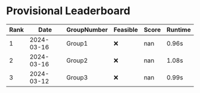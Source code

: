 # Provisional Leaderboard
| Rank | Date | GroupNumber | Feasible | Score | Runtime |
| ------ | ------------ | ------------------- |-------------| ------- | ------- |
| 1 | 2024-03-16 | Group1 | ❌ | nan | 0.96s |
| 2 | 2024-03-16 | Group2 | ❌ | nan | 1.08s |
| 3 | 2024-03-12 | Group3 | ❌ | nan | 0.99s |

